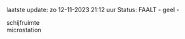 laatste update: 
zo 12-11-2023 21:12   uur 
Status: FAALT - geel - 
<div class="service Y">schijfruimte</div><div class="service Y">microstation</div>